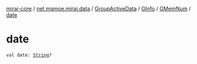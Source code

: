 [mirai-core](../../../../index.md) / [net.mamoe.mirai.data](../../../index.md) / [GroupActiveData](../../index.md) / [GInfo](../index.md) / [GMemNum](index.md) / [date](./date.md)

# date

`val date: `[`String`](https://kotlinlang.org/api/latest/jvm/stdlib/kotlin/-string/index.html)`?`